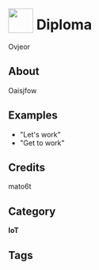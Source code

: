 # <img src="https://raw.githack.com/FortAwesome/Font-Awesome/master/svgs/solid/robot.svg" card_color="#40DBB0" width="50" height="50" style="vertical-align:bottom"/> Diploma
Ovjeor

## About
Oaisjfow

## Examples
* "Let's work"
* "Get to work"

## Credits
mato6t

## Category
**IoT**

## Tags

